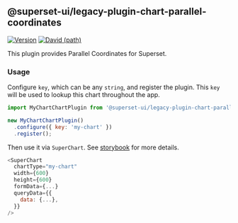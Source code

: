 ## @superset-ui/legacy-plugin-chart-parallel-coordinates

[![Version](https://img.shields.io/npm/v/@superset-ui/legacy-plugin-chart-parallel-coordinates.svg?style=flat-square)](https://img.shields.io/npm/v/@superset-ui/legacy-plugin-chart-parallel-coordinates.svg?style=flat-square)
[![David (path)](https://img.shields.io/david/apache-superset/superset-ui-plugins.svg?path=packages%2Fsuperset-ui-legacy-plugin-chart-parallel-coordinates&style=flat-square)](https://david-dm.org/apache-superset/superset-ui-plugins?path=packages/superset-ui-legacy-plugin-chart-parallel-coordinates)

This plugin provides Parallel Coordinates for Superset.

### Usage

Configure `key`, which can be any `string`, and register the plugin. This `key` will be used to lookup this chart throughout the app.

```js
import MyChartChartPlugin from '@superset-ui/legacy-plugin-chart-parallel-coordinates';

new MyChartChartPlugin()
  .configure({ key: 'my-chart' })
  .register();
```

Then use it via `SuperChart`. See [storybook](https://apache-superset.github.io/superset-ui-plugins/?selectedKind=plugin-chart-parallel-coordinates) for more details.

```js
<SuperChart
  chartType="my-chart"
  width={600}
  height={600}
  formData={...}
  queryData={{
    data: {...},
  }}
/>
```